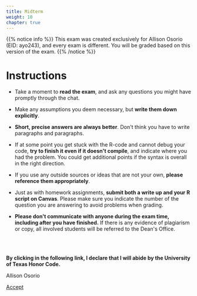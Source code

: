 ```yaml
---
title: Midterm
weight: 10
chapter: true
---
```


{{% notice info %}}
This exam was created exclusively for Allison Osorio (EID: ayo243), and every exam is different. You will be graded based on this version of the exam.
{{% /notice %}}


# Instructions

- Take a moment to **read the exam**, and ask any questions you might have promptly through the chat.

- Make any assumptions you deem necessary, but **write them down explicitly**.

- **Short, precise answers are always better**. Don't think you have to write paragraphs and paragraphs.

- If at some point you get stuck with the R-code and cannot debug your code, **try to finish it even if it doesn't compile**, and indicate where you had the problem. You could get additional points if the syntax is overall in the right direction.

- If you use any outside sources or ideas that are not your own, **please reference them appropriately**. 

- Just as with homework assignments, **submit both a write up and your R script on Canvas**. Please make sure you indicate the number of the question you are answering to avoid problems when grading.

- **Please don't communicate with anyone during the exam time, including after you have finished.** If there is any evidence of plagiarism or copy, all involved students will be referred to the Dean's Office.

<br>
<br>

**By clicking in the following link, I declare that I will abide by the University of Texas Honor Code.**


Allison Osorio

<a onclick="ga('send', 'event', 'External-Link','click','ayo243_midterm','0','Link');" href="https://sta235.netlify.app/exams/midterm/ayo243/ayo243_midterm.html" target="_blank" class="btn btn-default"> Accept <i class="fas fa-check-square"></i></a> 
